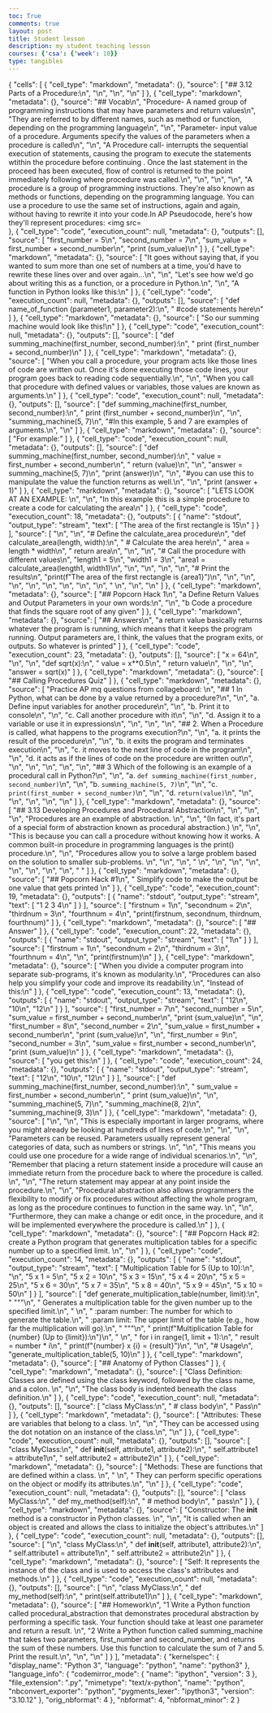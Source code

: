 ```yaml
---
toc: True
comments: true
layout: post
title: Student lesson
description: my student teaching lesson
courses: {'csa': {'week': 10}}
type: tangibles
---
```


{
 "cells": [
  {
   "cell_type": "markdown",
   "metadata": {},
   "source": [
    "## 3.12 Parts of a Procedure:\n",
    "\n",
    "\n",
    "\n"
   ]
  },
  {
   "cell_type": "markdown",
   "metadata": {},
   "source": 
    "## Vocab\n",
    "Procedure- A named group of programming instructions that may have parameters and return values\n",
    "They are referred to by different names, such as method or function, depending on the programming language\n",
    "\n",
    "Parameter- input value of a procedure. Arguments specify the values of the parameters when a procedure is called\n",
    "\n",
    "A Procedure call- interrupts the sequential execution of statements, causing the program to execute the statements wtithin the procedure before continuing . Once the last statement in the proceed has been executed, flow of control is returned to the point immediately following where procedure was called.\n",
    "\n",
    "\n",
    "\n",
    "A procedure is a group of programming instructions. They're also known as methods or functions, depending on the programming language. You can use a procedure to use the same set of instructions, again and again, without having to rewrite it into your code.In AP Pseudocode, here's how they'll represent procedures: <img src=\
  },
  {
   "cell_type": "code",
   "execution_count": null,
   "metadata": {},
   "outputs": [],
   "source": [
    "first_number = 5\n",
    "second_number = 7\n",
    "sum_value = first_number + second_number\n",
    "print (sum_value)\n"
   ]
  },
  {
   "cell_type": "markdown",
   "metadata": {},
   "source": [
    "It goes without saying that, if you wanted to sum more than one set of numbers at a time, you'd have to rewrite these lines over and over again...\n",
    "\n",
    "Let's see how we'd go about writing this as a function, or a procedure in Python.\n",
    "\n",
    "A function in Python looks like this:\n"
   ]
  },
  {
   "cell_type": "code",
   "execution_count": null,
   "metadata": {},
   "outputs": [],
   "source": [
    "def name_of_function (parameter1, parameter2):\n",
    "  #code statements here\n"
   ]
  },
  {
   "cell_type": "markdown",
   "metadata": {},
   "source": [
    "So our summing machine would look like this!\n"
   ]
  },
  {
   "cell_type": "code",
   "execution_count": null,
   "metadata": {},
   "outputs": [],
   "source": [
    "def summing_machine(first_number, second_number):\n",
    "  print (first_number + second_number)\n"
   ]
  },
  {
   "cell_type": "markdown",
   "metadata": {},
   "source": [
    "When you call a procedure, your program acts like those lines of code are written out. Once it's done executing those code lines, your program goes back to reading code sequentially.\n",
    "\n",
    "When you call that procedure with defined values or variables, those values are known as arguments.\n"
   ]
  },
  {
   "cell_type": "code",
   "execution_count": null,
   "metadata": {},
   "outputs": [],
   "source": [
    "def summing_machine(first_number, second_number):\n",
    "  print (first_number + second_number)\n",
    "\n",
    "summing_machine(5, 7)\n",
    "#In this example, 5 and 7 are examples of arguments.\n",
    "\n"
   ]
  },
  {
   "cell_type": "markdown",
   "metadata": {},
   "source": [
    "For example:"
   ]
  },
  {
   "cell_type": "code",
   "execution_count": null,
   "metadata": {},
   "outputs": [],
   "source": [
    "def summing_machine(first_number, second_number):\n",
    "  value = first_number + second_number\n",
    "  return (value)\n",
    "\n",
    "answer = summing_machine(5, 7)\n",
    "print (answer)\n",
    "\n",
    "#you can use this to manipulate the value the function returns as well.\n",
    "\n",
    "print (answer + 1)"
   ]
  },
  {
   "cell_type": "markdown",
   "metadata": {},
   "source": [
    "LETS LOOK AT AN EXAMPLE:  \n",
    "\n",
    "In this example this is a simple procedure to create a code for calculating the area\n"
   ]
  },
  {
   "cell_type": "code",
   "execution_count": 18,
   "metadata": {},
   "outputs": [
    {
     "name": "stdout",
     "output_type": "stream",
     "text": [
      "The area of the first rectangle is 15\n"
     ]
    }
   ],
   "source": [
    "\n",
    "\n",
    "# Define the calculate_area procedure\n",
    "def calculate_area(length, width):\n",
    "    # Calculate the area here\n",
    "    area = length * width\n",
    "    return area\n",
    "\n",
    "\n",
    "# Call the procedure with different values\n",
    "length1 = 5\n",
    "width1 = 3\n",
    "area1 = calculate_area(length1, width1)\n",
    "\n",
    "\n",
    "\n",
    "\n",
    "# Print the results\n",
    "print(f\"The area of the first rectangle is {area1}\")\n",
    "\n",
    "\n",
    "\n",
    "\n",
    "\n",
    "\n",
    "\n",
    "\n",
    "    \n",
    "\n",
    "\n"
   ]
  },
  {
   "cell_type": "markdown",
   "metadata": {},
   "source": [
    "## Popcorn Hack 1\n",
    "a Define Return Values and Output Parameters in your own words:\n",
    "\n",
    "b Code a procedure that finds the square root of any given"
   ]
  },
  {
   "cell_type": "markdown",
   "metadata": {},
   "source": [
    "## Answers\n",
    "a return value basically returns whatever the program is running, which means that it keeps the program running. Output parameters are, I think, the values that the program exits, or outputs. So whatever is printed"
   ]
  },
  {
   "cell_type": "code",
   "execution_count": 23,
   "metadata": {},
   "outputs": [],
   "source": [
    "x = 64\n",
    "\n",
    "\n",
    "def sqrt(x):\n",
    "    value = x**0.5\n",
    "    return value\n",
    "\n",
    "\n",
    "answer = sqrt(x)"
   ]
  },
  {
   "cell_type": "markdown",
   "metadata": {},
   "source": [
    "## Calling Procedures Quiz"
   ]
  },
  {
   "cell_type": "markdown",
   "metadata": {},
   "source": [
    "Practice AP mq questions from collageboard: \n",
    "## 1 In Python, what can be done by a value returned by a procedure?\n",
    "\n",
    "a. Define input variables for another procedure\n",
    "\n",
    "b. Print it to console\n",
    "\n",
    "c. Call another procedure with it\n",
    "\n",
    "d. Assign it to a variable or use it in expressions\n",
    "\n",
    "\n",
    "\n",
    "## 2. When a Procedure is called, what happens to the programs execution?\n",
    "\n",
    "a. it prints the result of the procedure\n",
    "\n",
    "b. it exits the program and terminates execution\n",
    "\n",
    "c. it moves to the next line of code in the program\n",
    "\n",
    "d. it acts as if the lines of code on the procedure are written out\n",
    "\n",
    "\n",
    "\n",
    "\n",
    "\n",
    "## 3 Which of the following is an example of a procedural call in Python?\n",
    "\n",
    "a. `def summing_machine(first_number, second_number)`\n",
    "\n",
    "b. `summing_machine(5, 7)`\n",
    "\n",
    "c. `print(first_number + second_number)`\n",
    "\n",
    "d. `return(value)`\n",
    "\n",
    "\n",
    "\n",
    "\n",
    "\n"
   ]
  },
  {
   "cell_type": "markdown",
   "metadata": {},
   "source": [
    "## 3.13 Developing Procedures and Procedural Abstraction\n",
    "\n",
    "\n",
    "\n",
    "Procedures are an example of abstraction. \n",
    "\n",
    "(In fact, it's part of a special form of abstraction known as procedural abstraction.) \n",
    "\n",
    "This is because you can call a procedure without knowing how it works. A common built-in procedure in programming languages is the print() procedure.\n",
    "\n",
    "Procedures allow you to solve a large problem based on the solution to smaller sub-problems. \n",
    "\n",
    "\n",
    " \n",
    "\n",
    "\n",
    "\n",
    "\n",
    "\n",
    "\n",
    "\n",
    "     "
   ]
  },
  {
   "cell_type": "markdown",
   "metadata": {},
   "source": [
    "## Popcorn Hack #1\n",
    " Simplify code to make the output be one value that gets printed \n"
   ]
  },
  {
   "cell_type": "code",
   "execution_count": 19,
   "metadata": {},
   "outputs": [
    {
     "name": "stdout",
     "output_type": "stream",
     "text": [
      "1 2 3 4\n"
     ]
    }
   ],
   "source": [
    "firstnum = 1\n",
    "secondnum = 2\n",
    "thirdnum = 3\n",
    "fourthnum = 4\n",
    "print(firstnum, secondnum, thirdnum, fourthnum)"
   ]
  },
  {
   "cell_type": "markdown",
   "metadata": {},
   "source": [
    "## Answer"
   ]
  },
  {
   "cell_type": "code",
   "execution_count": 22,
   "metadata": {},
   "outputs": [
    {
     "name": "stdout",
     "output_type": "stream",
     "text": [
      "1\n"
     ]
    }
   ],
   "source": [
    "firstnum = 1\n",
    "secondnum = 2\n",
    "thirdnum = 3\n",
    "fourthnum = 4\n",
    "\n",
    "print(firstnum)\n"
   ]
  },
  {
   "cell_type": "markdown",
   "metadata": {},
   "source": [
    "When you divide a computer program into separate sub-programs, it's known as modularity.\n",
    "Procedures can also help you simplify your code and improve its readability.\n",
    "Instead of this:\n"
   ]
  },
  {
   "cell_type": "code",
   "execution_count": 13,
   "metadata": {},
   "outputs": [
    {
     "name": "stdout",
     "output_type": "stream",
     "text": [
      "12\n",
      "10\n",
      "12\n"
     ]
    }
   ],
   "source": [
    "first_number = 7\n",
    "second_number = 5\n",
    "sum_value = first_number + second_number\n",
    "print (sum_value)\n",
    "\n",
    "first_number = 8\n",
    "second_number = 2\n",
    "sum_value = first_number + second_number\n",
    "print (sum_value)\n",
    "\n",
    "first_number = 9\n",
    "second_number = 3\n",
    "sum_value = first_number + second_number\n",
    "print (sum_value)\n"
   ]
  },
  {
   "cell_type": "markdown",
   "metadata": {},
   "source": [
    "you get this:\n"
   ]
  },
  {
   "cell_type": "code",
   "execution_count": 24,
   "metadata": {},
   "outputs": [
    {
     "name": "stdout",
     "output_type": "stream",
     "text": [
      "12\n",
      "10\n",
      "12\n"
     ]
    }
   ],
   "source": [
    "def summing_machine(first_number, second_number):\n",
    "  sum_value = first_number + second_number\n",
    "  print (sum_value)\n",
    "\n",
    "summing_machine(5, 7)\n",
    "summing_machine(8, 2)\n",
    "summing_machine(9, 3)\n"
   ]
  },
  {
   "cell_type": "markdown",
   "metadata": {},
   "source": [
    "\n",
    "\n",
    "This is especially important in larger programs, where you might already be looking at hundreds of lines of code.\n",
    "\n",
    "\n",
    "Parameters can be reused. Parameters usually represent general categories of data, such as numbers or strings. \n",
    "\n",
    "This means you could use one procedure for a wide range of individual scenarios.\n",
    "\n",
    "Remember that placing a return statement inside a procedure will cause an immediate return from the procedure back to where the procedure is called. \n",
    "\n",
    "The return statement may appear at any point inside the procedure.\n",
    "\n",
    "Procedural abstraction also allows programmers the flexibility to modify or fix procedures without affecting the whole program, as long as the procedure continues to function in the same way. \n",
    "\n",
    "Furthermore, they can make a change or edit once, in the procedure, and it will be implemented everywhere the procedure is called.\n"
   ]
  },
  {
   "cell_type": "markdown",
   "metadata": {},
   "source": [
    "## Popcorn Hack #2: create a Python program that generates multiplication tables for a specific number up to a specified limit. \n",
    "\n"
   ]
  },
  {
   "cell_type": "code",
   "execution_count": 14,
   "metadata": {},
   "outputs": [
    {
     "name": "stdout",
     "output_type": "stream",
     "text": [
      "Multiplication Table for 5 (Up to 10):\n",
      "\n",
      "5 x 1 = 5\n",
      "5 x 2 = 10\n",
      "5 x 3 = 15\n",
      "5 x 4 = 20\n",
      "5 x 5 = 25\n",
      "5 x 6 = 30\n",
      "5 x 7 = 35\n",
      "5 x 8 = 40\n",
      "5 x 9 = 45\n",
      "5 x 10 = 50\n"
     ]
    }
   ],
   "source": [
    "def generate_multiplication_table(number, limit):\n",
    "    \"\"\"\n",
    "    Generates a multiplication table for the given number up to the specified limit.\n",
    "    \n",
    "    :param number: The number for which to generate the table.\n",
    "    :param limit: The upper limit of the table (e.g., how far the multiplication will go).\n",
    "    \"\"\"\n",
    "    print(f\"Multiplication Table for {number} (Up to {limit}):\\n\")\n",
    "    \n",
    "    for i in range(1, limit + 1):\n",
    "        result = number * i\n",
    "        print(f\"{number} x {i} = {result}\")\n",
    "\n",
    "# Usage\n",
    "generate_multiplication_table(5, 10)\n"
   ]
  },
  {
   "cell_type": "markdown",
   "metadata": {},
   "source": [
    "## Anatomy of Python Classes"
   ]
  },
  {
   "cell_type": "markdown",
   "metadata": {},
   "source": [
    "Class Definition: Classes are defined using the class keyword, followed by the class name, and a colon. \n",
    "\n",
    "The class body is indented beneath the class definition.\n"
   ]
  },
  {
   "cell_type": "code",
   "execution_count": null,
   "metadata": {},
   "outputs": [],
   "source": [
    "class MyClass:\n",
    "    # class body\n",
    "    Pass\n"
   ]
  },
  {
   "cell_type": "markdown",
   "metadata": {},
   "source": [
    "Attributes: These are variables that belong to a class. \n",
    "\n",
    "They can be accessed using the dot notation on an instance of the class.\n",
    "\n"
   ]
  },
  {
   "cell_type": "code",
   "execution_count": null,
   "metadata": {},
   "outputs": [],
   "source": [
    "class MyClass:\n",
    "    def __init__(self, attribute1, attribute2):\n",
    "        self.attribute1 = attribute1\n",
    "        self.attribute2 = attribute2\n"
   ]
  },
  {
   "cell_type": "markdown",
   "metadata": {},
   "source": [
    "Methods: These are functions that are defined within a class. \n",
    "    \n",
    "    They can perform specific operations on the object or modify its attributes.\n",
    "\n"
   ]
  },
  {
   "cell_type": "code",
   "execution_count": null,
   "metadata": {},
   "outputs": [],
   "source": [
    "class MyClass:\n",
    "    def my_method(self):\n",
    "        # method body\n",
    "        pass\n"
   ]
  },
  {
   "cell_type": "markdown",
   "metadata": {},
   "source": [
    "Constructor: The __init__ method is a constructor in Python classes. \n",
    "\n",
    "It is called when an object is created and allows the class to initialize the object's attributes.\n"
   ]
  },
  {
   "cell_type": "code",
   "execution_count": null,
   "metadata": {},
   "outputs": [],
   "source": [
    "\n",
    "class MyClass:\n",
    "    def __init__(self, attribute1, attribute2):\n",
    "        self.attribute1 = attribute1\n",
    "        self.attribute2 = attribute2\n"
   ]
  },
  {
   "cell_type": "markdown",
   "metadata": {},
   "source": [
    "Self: It represents the instance of the class and is used to access the class's attributes and methods.\n"
   ]
  },
  {
   "cell_type": "code",
   "execution_count": null,
   "metadata": {},
   "outputs": [],
   "source": [
    "\n",
    "class MyClass:\n",
    "    def my_method(self):\n",
    "        print(self.attribute1)\n"
   ]
  },
  {
   "cell_type": "markdown",
   "metadata": {},
   "source": [
    "## Homework\n",
    "1 Write a Python function called procedural_abstraction that demonstrates procedural abstraction by performing a specific task. Your function should take at least one parameter and return a result. \n",
    "2 Write a Python function called summing_machine that takes two parameters, first_number and second_number, and returns the sum of these numbers. Use this function to calculate the sum of 7 and 5. Print the result.\n",
    "\n",
    "\n"
   ]
  }
 ],
 "metadata": {
  "kernelspec": {
   "display_name": "Python 3",
   "language": "python",
   "name": "python3"
  },
  "language_info": {
   "codemirror_mode": {
    "name": "ipython",
    "version": 3
   },
   "file_extension": ".py",
   "mimetype": "text/x-python",
   "name": "python",
   "nbconvert_exporter": "python",
   "pygments_lexer": "ipython3",
   "version": "3.10.12"
  },
  "orig_nbformat": 4
 },
 "nbformat": 4,
 "nbformat_minor": 2
}
